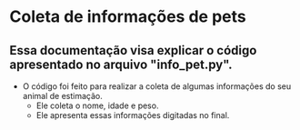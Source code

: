 # Coleta de informações de pets

Essa documentação visa explicar o código apresentado no arquivo "info_pet.py".
--
- O código foi feito para realizar a coleta de algumas informações do seu animal de estimação.
	- Ele coleta o nome, idade e peso.
	- Ele apresenta essas informações digitadas no final.